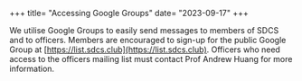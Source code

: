 +++
title= "Accessing Google Groups"
date= "2023-09-17"
+++

We utilise Google Groups to easily send messages to members of SDCS and to officers. Members are encouraged to sign-up for the public Google Group at [https://list.sdcs.club](https://list.sdcs.club). Officers who need access to the officers mailing list must contact Prof Andrew Huang for more information.
